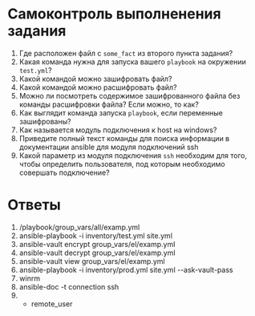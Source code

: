 # Самоконтроль выполненения задания

1. Где расположен файл с `some_fact` из второго пункта задания?
2. Какая команда нужна для запуска вашего `playbook` на окружении `test.yml`?
3. Какой командой можно зашифровать файл?
4. Какой командой можно расшифровать файл?
5. Можно ли посмотреть содержимое зашифрованного файла без команды расшифровки файла? Если можно, то как?
6. Как выглядит команда запуска `playbook`, если переменные зашифрованы?
7. Как называется модуль подключения к host на windows?
8. Приведите полный текст команды для поиска информации в документации ansible для модуля подключений ssh
9. Какой параметр из модуля подключения `ssh` необходим для того, чтобы определить пользователя, под которым необходимо совершать подключение?

# Ответы

1. /playbook/group_vars/all/examp.yml
2. ansible-playbook -i inventory/test.yml site.yml 
3. ansible-vault encrypt group_vars/el/examp.yml
4. ansible-vault decrypt group_vars/el/examp.yml
5. ansible-vault view group_vars/el/examp.yml
6. ansible-playbook -i inventory/prod.yml site.yml --ask-vault-pass
7. winrm
8. ansible-doc -t connection ssh
9. - remote_user
